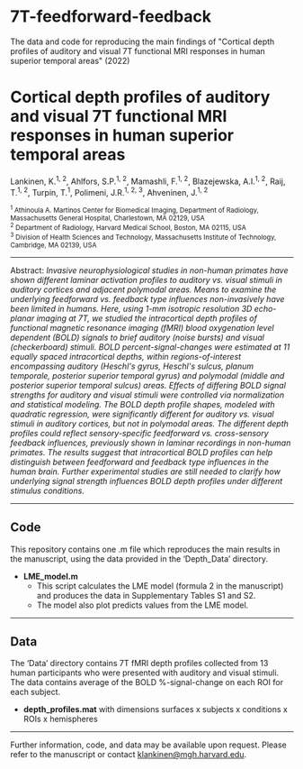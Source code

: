# 7T-feedforward-feedback
The data and code for reproducing the main findings of "Cortical depth profiles of auditory and visual 7T functional MRI responses in human superior temporal areas" (2022)

# Cortical depth profiles of auditory and visual 7T functional MRI responses in human superior temporal areas

Lankinen, K.<sup>1, 2</sup>, Ahlfors, S.P.<sup>1, 2</sup>, Mamashli, F.<sup>1, 2</sup>, Blazejewska, A.I.<sup>1, 2</sup>, Raij, T.<sup>1, 2</sup>, Turpin, T.<sup>1</sup>, Polimeni, J.R.<sup>1, 2, 3</sup>, Ahveninen, J.<sup>1, 2</sup>   
   
<sup><sup>1</sup> Athinoula A. Martinos Center for Biomedical Imaging, Department of Radiology, Massachusetts General Hospital, Charlestown, MA 02129, USA                                               
<sup>2</sup> Department of Radiology, Harvard Medical School, Boston, MA 02115, USA                                                                                         
<sup>3</sup> Division of Health Sciences and Technology, Massachusetts Institute of Technology, Cambridge, MA 02139, USA </sup>  

***

Abstract:
*Invasive neurophysiological studies in non-human primates have shown different laminar activation profiles to auditory vs. visual stimuli in auditory cortices and adjacent polymodal areas. Means to examine the underlying feedforward vs. feedback type influences non-invasively have been limited in humans. Here, using 1-mm isotropic resolution 3D echo-planar imaging at 7T, we studied the intracortical depth profiles of functional magnetic resonance imaging (fMRI) blood oxygenation level dependent (BOLD) signals to brief auditory (noise bursts) and visual (checkerboard) stimuli. BOLD percent-signal-changes were estimated at 11 equally spaced intracortical depths, within regions-of-interest encompassing auditory (Heschl's gyrus, Heschl's sulcus, planum temporale, posterior superior temporal gyrus) and polymodal (middle and posterior superior temporal sulcus) areas. Effects of differing BOLD signal strengths for auditory and visual stimuli were controlled via normalization and statistical modeling. The BOLD depth profile shapes, modeled with quadratic regression, were significantly different for auditory vs. visual stimuli in auditory cortices, but not in polymodal areas. The different depth profiles could reflect sensory-specific feedforward vs. cross-sensory feedback influences, previously shown in laminar recordings in non-human primates. The results suggest that intracortical BOLD profiles can help distinguish between feedforward and feedback type influences in the human brain. Further experimental studies are still needed to clarify how underlying signal strength influences BOLD depth profiles under different stimulus conditions.*  
  

***
## Code
This repository contains one .m file which reproduces the main results in the manuscript, using the data provided in the ‘Depth_Data’ directory.
 *	**LME_model.m**
    *	This script calculates the LME model (formula 2 in the manuscript) and produces the data in Supplementary Tables S1 and S2. 
    *   The model also plot predicts values from the LME model.     

***
## Data
The ‘Data’ directory contains 7T fMRI depth profiles collected from 13 human participants who were presented with auditory and visual stimuli. The data contains average of the BOLD %-signal-change on each ROI for each subject. 
*	<span>**depth_profiles.mat**</span> with dimensions surfaces x subjects x conditions x ROIs x hemispheres

***

Further information, code, and data may be available upon request. 
Please refer to the manuscript or contact klankinen@mgh.harvard.edu. 
